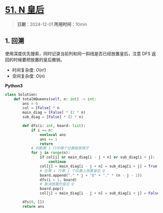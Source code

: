# [51. N 皇后](https://leetcode.cn/problems/n-queens/description/)

> **日期**：2024-12-01
> **所用时间**：10min

## 1. 回溯

使用深度优先搜索，同时记录当前列和同一斜线是否已经放置皇后，注意 DFS 返回的时候要把放置的皇后撤销。

- 时间复杂度: $O(n!)$
- 空间复杂度: $O(n)$

**Python3**

```python
class Solution:
    def totalNQueens(self, n: int) -> int:
        ans = 0
        col = [False] * n
        main_diag = [False] * (2 * n)
        sub_diag = [False] * (2 * n)

        def dfs(i: int, board: list):
            if i == n:
                nonlocal ans
                ans += 1
                return
            # 判断第 i 行中哪个位置能放棋子
            for j in range(n):
                if col[j] or main_diag[i - j + n] or sub_diag[i + j]:
                    continue
                col[j] = main_diag[i - j + n] = sub_diag[i + j] = True
                # 在第 i 行第 j 个位置上放置皇后 Q
                board.append("." * j + "Q" + "." * (n - j - 1))
                dfs(i + 1, board)
                # 取消放置的皇后 Q
                board.pop()
                col[j] = main_diag[i - j + n] = sub_diag[i + j] = False

        dfs(0, [])
        return ans
```